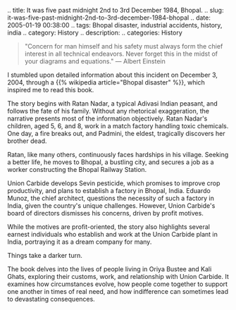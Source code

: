 .. title: It was five past midnight 2nd to 3rd December 1984, Bhopal.
.. slug: it-was-five-past-midnight-2nd-to-3rd-december-1984-bhopal
.. date: 2005-01-19 00:38:00
.. tags: Bhopal disaster, industrial accidents, history, india
.. category: History
.. description:
.. categories: History

> "Concern for man himself and his safety must always form the chief interest in
all technical endeavors. Never forget this in the midst of your diagrams and
equations."  — Albert Einstein

I stumbled upon detailed information about this incident on December 3, 2004,
through a {{% wikipedia article="Bhopal disaster" %}}, which inspired me to read
this book.

The story begins with Ratan Nadar, a typical Adivasi Indian peasant, and follows
the fate of his family. Without any rhetorical exaggeration, the narrative
presents most of the information objectively. Ratan Nadar's children, aged 5, 6,
and 8, work in a match factory handling toxic chemicals. One day, a fire breaks
out, and Padmini, the eldest, tragically discovers her brother dead.

Ratan, like many others, continuously faces hardships in his village. Seeking a
better life, he moves to Bhopal, a bustling city, and secures a job as a worker
constructing the Bhopal Railway Station.

Union Carbide develops Sevin pesticide, which promises to improve crop
productivity, and plans to establish a factory in Bhopal, India. Eduardo Munoz,
the chief architect, questions the necessity of such a factory in India, given
the country's unique challenges. However, Union Carbide's board of directors
dismisses his concerns, driven by profit motives.

While the motives are profit-oriented, the story also highlights several earnest
individuals who establish and work at the Union Carbide plant in India,
portraying it as a dream company for many.

Things take a darker turn.

The book delves into the lives of people living in Oriya Bustee and Kali Ghats,
exploring their customs, work, and relationship with Union Carbide. It examines
how circumstances evolve, how people come together to support one another in
times of real need, and how indifference can sometimes lead to devastating
consequences.
